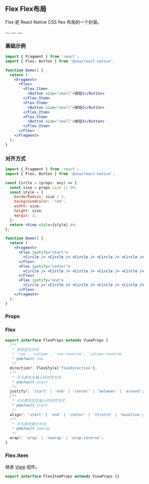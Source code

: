 
Flex Flex布局
---

Flex 是 React Native CSS flex 布局的一个封装。


<image src='https://user-images.githubusercontent.com/66067296/137708776-ad9d357f-9aad-4131-8bb1-408f4ae90a08.png' alt='Flex' style='zoom:33%;' />
<image src='https://user-images.githubusercontent.com/66067296/137708793-79f69f8b-1d8d-4278-9aa9-6562ea6f1094.png' alt='Flex1' style='zoom:33%;' />
<image src='https://user-images.githubusercontent.com/66067296/137708799-435612a4-0139-411e-b7fa-b9f4c63be07f.png' alt='Flex2' style='zoom:33%;' />

### 基础示例

```jsx
import { Fragment } from 'react';
import { Flex, Button } from '@uiw/react-native';

function Demo() {
  return (
    <Fragment>
      <Flex>
        <Flex.Item>
          <Button size="small">按钮1</Button>
        </Flex.Item>
        <Flex.Item>
          <Button size="small">按钮2</Button>
        </Flex.Item>
        <Flex.Item>
          <Button size="small">按钮3</Button>
        </Flex.Item>
      </Flex>
    </Fragment>
  );
}
```

### 对齐方式

```jsx
import { Fragment } from 'react';
import { Flex, Button } from '@uiw/react-native';

const Circle = (props: any) => {
  const size = props.size || 20;
  const style = {
    borderRadius: size / 2,
    backgroundColor: 'red',
    width: size,
    height: size,
    margin: 1,
  };
  return <View style={style} />;
};

function Demo() {
  return (
    <Fragment>
      <Flex justify="start">
        <Circle /> <Circle /> <Circle /> <Circle /> <Circle />
      </Flex>
      <Flex justify="center">
        <Circle /> <Circle /> <Circle /> <Circle /> <Circle />
      </Flex>
      <Flex justify="end">
        <Circle /> <Circle /> <Circle /> <Circle /> <Circle />
      </Flex>
    </Fragment>
  );
}
```

### Props

### Flex

```ts
export interface FlexProps extends ViewProps {
  /**
   * 项目定位方向
   * `row`, `column`, `row-reverse`, `column-reverse`
   * @default row
   */
  direction?: FlexStyle['flexDirection'];
  /**
   * 子元素在主轴上的对齐方式
   * @default start
   */
  justify?: 'start' | 'end' | 'center' | 'between' | 'around';
  /**
   * 子元素在交叉轴上的对齐方式
   * @default start
   */
  align?: 'start' | 'end' | 'center' | 'stretch' | 'baseline';
  /**
   * 子元素的换行方式
   * @default nowrap
   */
  wrap?: 'wrap' | 'nowrap' | 'wrap-reverse';
}
```

### Flex.Item

继承 [View](https://facebook.github.io/react-native/docs/view#props) 组件。

```ts
export interface FlexItemProps extends ViewProps {}
```